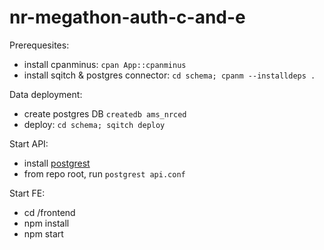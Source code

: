 # nr-megathon-auth-c-and-e

Prerequesites:

- install cpanminus: `cpan App::cpanminus`
- install sqitch & postgres connector: `cd schema; cpanm --installdeps .`

Data deployment:

- create postgres DB `createdb ams_nrced`
- deploy: `cd schema; sqitch deploy`

Start API:

- install [postgrest](https://postgrest.org/en/stable/tutorials/tut0.html#step-3-install-postgrest)
- from repo root, run `postgrest api.conf`

Start FE:
- cd /frontend
- npm install
- npm start
